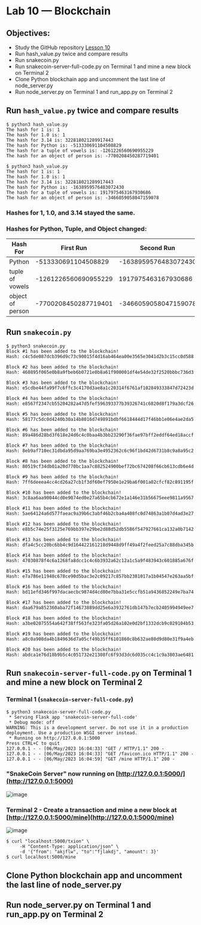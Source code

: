 # Lab 10 — Blockchain
## Objectives:
- Study the GitHub repository [Lesson 10](https://github.com/kevinwlu/iot/tree/master/lesson10)
- Run hash_value.py twice and compare results
- Run snakecoin.py
- Run snakecoin-server-full-code.py on Terminal 1 and mine a new block on Terminal 2
- Clone Python blockchain app and uncomment the last line of node_server.py
- Run node_server.py on Terminal 1 and run_app.py on Terminal 2

## Run `hash_value.py` twice and compare results
```
$ python3 hash_value.py
The hash for 1 is: 1
The hash for 1.0 is: 1
The hash for 3.14 is: 322818021289917443
The hash for Python is: -513330691104508829
The hash for a tuple of vowels is: -1261226560690955229
The hash for an object of person is: -7700208450287719401

$ python3 hash_value.py
The hash for 1 is: 1
The hash for 1.0 is: 1
The hash for 3.14 is: 322818021289917443
The hash for Python is: -1638959576483072430
The hash for a tuple of vowels is: 1917975463167930686
The hash for an object of person is: -3466059058047159078
```
### Hashes for 1, 1.0, and 3.14 stayed the same.
### Hashes for Python, Tuple, and Object changed:
|     Hash For         |     First Run        |      Second Run      |
| -------------------- | -------------------- | -------------------- |
|       Python         | -513330691104508829  | -1638959576483072430 |
|   tuple of vowels    | -1261226560690955229 |  1917975463167930686 |
|   object of person   | -7700208450287719401 | -3466059058047159078 |

## Run `snakecoin.py`
```
$ python3 snakecoin.py
Block #1 has been added to the blockchain!
Hash: c4c5de087dcb396d9c73c90015f4d16ab464ea00e3565e3041d2b3c15cc0d588

Block #2 has been added to the blockchain!
Hash: 460895f065e0b8a9fbeb6b0721e0b8a61f900001df4e54de32f2520bbbc736d3

Block #3 has been added to the blockchain!
Hash: e5cdbe44fa99f7c6ffc3c4170d3ae8a1c20314f6761af102849333847d72423d

Block #4 has been added to the blockchain!
Hash: e8567f2347cb55204282a47d5fef596393377b39326741c6820d8f179a3dcf26

Block #5 has been added to the blockchain!
Hash: 58177c5dc0d4240b30a14b8016d749891bdbf6618444d17f46bb1e06e4ae2da5

Block #6 has been added to the blockchain!
Hash: 89a486d28bd3f618e24d6c4c0baa4b3bb23290f36fae97bff2eddf64ed18accf

Block #7 has been added to the blockchain!
Hash: 8eb9af710ec31dbda95d9aa769ba3e4952362c6c96f1bd42d6731b8c9a8a95c2

Block #8 has been added to the blockchain!
Hash: 80519cf34db01a20d770bc1aa7c882524900bef72bc674208f66cb613cdb6e4d

Block #9 has been added to the blockchain!
Hash: 7ff6deeea4cc4cd26a27cb1f3df60ef7950e1e29ba6f001a02cfcf82c891195f

Block #10 has been added to the blockchain!
Hash: 3c8aa6aa90044cd0e9074ed0e27a65b4cb672e1a146e31b56675eee9811a9567

Block #11 has been added to the blockchain!
Hash: 5ae64124a6d577faeac9a39b6c3abf46b2cba4a408fc0d74863a1b07d4ad3e27

Block #12 has been added to the blockchain!
Hash: e8b5c74e25f3125e769bb397e29be2d88d52db5586f547927661ca132a0b7142

Block #13 has been added to the blockchain!
Hash: dfa4c5cc20bc6bb4c9d164422161218d9448d9ff49a4f2feed25a7c88dba345b

Block #14 has been added to the blockchain!
Hash: 47030878f4c6a1268fa8dcc1c4c6b3932a62c12a1c5a9f483943c601885a676f

Block #15 has been added to the blockchain!
Hash: e7a786e11948c678ce90d5bac3e2c09217c857bb2381017a1b04547e263aa5bf

Block #16 has been added to the blockchain!
Hash: bd11efd346f997dacaecbc9874d4cd80e7bba31e5ccfb51a9436852249e7ba74

Block #17 has been added to the blockchain!
Hash: daa679a852360aba72f14673889dd25e6a3932761db147b7ecb2405994949ee7

Block #18 has been added to the blockchain!
Hash: a3be02075554a642f38ff563fe323fa05d26a102e0d2bf1332dcb9c029104b53

Block #19 has been added to the blockchain!
Hash: a8c0a908da4b1849636d7a05cf49b35ff6101860c8b632ae80d9d80e31f9a4eb

Block #20 has been added to the blockchain!
Hash: abdca1e76d18b9b5c4c051732e21308fc6f93d3dc6d035cc4c1c9a3803ae6481
```

## Run `snakecoin-server-full-code.py` on Terminal 1 and mine a new block on Terminal 2
### Terminal 1 (`snakecoin-server-full-code.py`)
```
$ python3 snakecoin-server-full-code.py
 * Serving Flask app 'snakecoin-server-full-code'
 * Debug mode: off
WARNING: This is a development server. Do not use it in a production deployment. Use a production WSGI server instead.
 * Running on http://127.0.0.1:5000
Press CTRL+C to quit
127.0.0.1 - - [06/May/2023 16:04:33] "GET / HTTP/1.1" 200 -
127.0.0.1 - - [06/May/2023 16:04:33] "GET /favicon.ico HTTP/1.1" 200 -
127.0.0.1 - - [06/May/2023 16:04:59] "GET /mine HTTP/1.1" 200 -
```
### "SnakeCoin Server" now running on [http://127.0.0.1:5000/](http://127.0.0.1:5000)
![image](https://github.com/mbanks01/CPE-322-A/main/lab10/1.2.png)
### Terminal 2 - Create a transaction and mine a new block at [http://127.0.0.1:5000/mine](http://127.0.0.1:5000/mine)
![image](https://github.com/mbanks01/CPE-322-A/main/lab10/1.1.png)
```
$ curl "localhost:5000/txion" \
     -H "Content-Type: application/json" \
     -d '{"from": "akjflw", "to":"fjlakdj", "amount": 3}'
$ curl localhost:5000/mine
```

## Clone Python blockchain app and uncomment the last line of node_server.py


## Run node_server.py on Terminal 1 and run_app.py on Terminal 2

